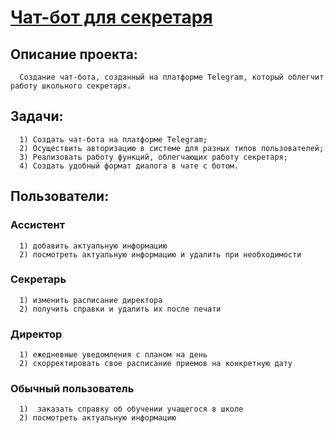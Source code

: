 # [Чат-бот для секретаря](t.me/School_secretary_444_bot)

## Описание проекта:

      Создание чат-бота, созданный на платформе Telegram, который облегчит работу школьного секретаря.

## Задачи:

      1) Создать чат-бота на платформе Telegram;
      2) Осуществить авторизацию в системе для разных типов пользователей;
      3) Реализовать работу функций, облегчающих работу секретаря;
      4) Создать удобный формат диалога в чате с ботом.
      
## Пользователи:

### Ассистент

      1) добавить актуальную информацию
      2) посмотреть актуальную информацию и удалить при необходимости

### Секретарь

      1) изменить расписание директора
      2) получить справки и удалить их после печати
      
### Директор

      1) ежедневные уведомления с планом на день
      2) скорректировать свое расписание приемов на конкретную дату

### Обычный пользователь

      1)  заказать справку об обучении учащегося в школе
      2) посмотреть актуальную информацию




